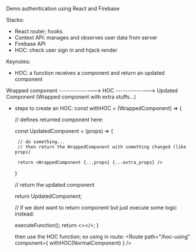 Demo authentication using React and Firebase

Stacks:
- React router; hooks
- Context API: manages and observes user data from server
- Firebase API
- HOC: check user sign in and hijack render 

Keynotes:
- HOC: a function receives a component and return an updated component 

Wrapped component ---------------> HOC --------------> Updated Component (Wrapped component with extra stuffs...)
  * steps to create an HOC:
    const withHOC = (WrappedComponent) => {

      // defines returned component here:
      
      const UpdatedComponent = (props) => {
         
         // do something...
         // then return the WrappedComponent with something changed (like props)
         
         return <WrappedComponent {...props} {...extra_props} />
      }

      // return the updated component
      
      return UpdatedComponent;

      // if we dont want to return component but just execute some logic instead: 
      
      executeFunction();
      return <></>;
    }

    then use the HOC function; ex using in route:
    <Route path="/hoc-using" component={ withHOC(NormalComponent) } />
